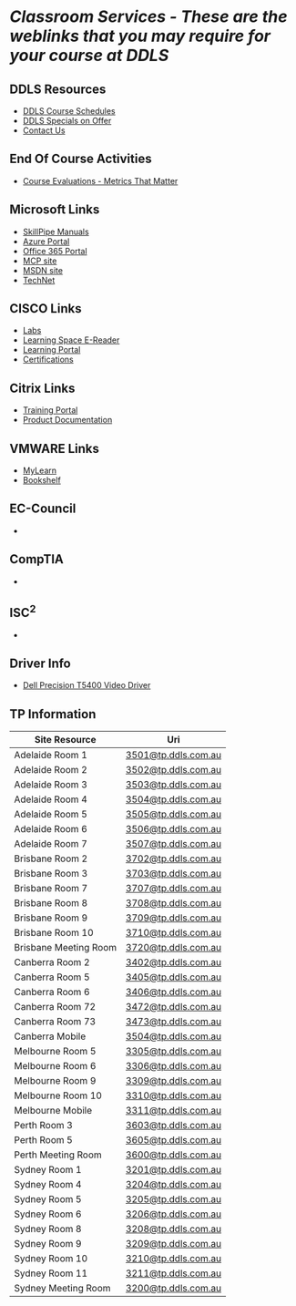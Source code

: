 # ***Classroom Services - These are the weblinks that you may require for your course at DDLS***

## DDLS Resources
- [DDLS Course Schedules](https://www.ddls.com.au/schedules/)
- [DDLS Specials on Offer](https://www.ddls.com.au/offers/)
- [Contact Us](https://www.ddls.com.au/contact-us/) 
## End Of Course Activities
- [Course Evaluations - Metrics That Matter](https://www.metricsthatmatter.com/dim319)
## Microsoft Links
- [SkillPipe Manuals](https://www.skillpipe.com/)
- [Azure Portal](https://portal.azure.com/)
- [Office 365 Portal](https://portal.office.com/)
- [MCP site](https://mcp.microsoft.com/)
- [MSDN site](http://msdn.microsoft.com/)
- [TechNet](http://technet.microsoft.com/)
## CISCO Links
- [Labs](http://ciscolabs.ddls.com.au/)
- [Learning Space E-Reader](https://learningspace.cisco.com/)
- [Learning Portal](https://cll1.cisco.com/users/pblogin)
- [Certifications](http://www.cisco.com/go/certifications)
## Citrix Links
- [Training Portal](https://training.citrix.com)
- [Product Documentation](https://docs.citrix.com)
## VMWARE Links
- [MyLearn](http://mylearn.vmware.com/)
- [Bookshelf](https://online.vitalsource.com/signin)
## EC-Council
- 
## CompTIA
- 
## ISC<sup>2</sup>
- 
## Driver Info
- [Dell Precision T5400 Video Driver](http://download.windowsupdate.com/d/msdownload/update/driver/drvs/2016/03/200014607_69c24b2b1acd811068d57d2630603959cb7b4290.cab)
## TP Information
Site Resource|Uri
---|---
Adelaide Room  1 |3501@tp.ddls.com.au
Adelaide Room  2 |3502@tp.ddls.com.au
Adelaide Room  3|3503@tp.ddls.com.au
Adelaide Room  4|3504@tp.ddls.com.au
Adelaide Room  5|3505@tp.ddls.com.au
Adelaide Room  6|3506@tp.ddls.com.au
Adelaide Room  7|3507@tp.ddls.com.au
Brisbane Room  2|3702@tp.ddls.com.au
Brisbane Room  3|3703@tp.ddls.com.au
Brisbane Room  7|3707@tp.ddls.com.au
Brisbane Room  8|3708@tp.ddls.com.au
Brisbane Room  9|3709@tp.ddls.com.au
Brisbane Room 10|3710@tp.ddls.com.au
Brisbane Meeting Room|3720@tp.ddls.com.au
Canberra Room  2|3402@tp.ddls.com.au
Canberra Room  5|3405@tp.ddls.com.au
Canberra Room  6|3406@tp.ddls.com.au
Canberra Room 72|3472@tp.ddls.com.au
Canberra Room 73|3473@tp.ddls.com.au
Canberra Mobile |3504@tp.ddls.com.au
Melbourne Room  5|3305@tp.ddls.com.au
Melbourne Room  6|3306@tp.ddls.com.au
Melbourne Room  9|3309@tp.ddls.com.au
Melbourne Room 10|3310@tp.ddls.com.au
Melbourne Mobile |3311@tp.ddls.com.au
Perth Room  3|3603@tp.ddls.com.au
Perth Room  5|3605@tp.ddls.com.au
Perth Meeting Room|3600@tp.ddls.com.au
Sydney Room  1|3201@tp.ddls.com.au
Sydney Room  4|3204@tp.ddls.com.au
Sydney Room  5|3205@tp.ddls.com.au
Sydney Room  6|3206@tp.ddls.com.au
Sydney Room  8|3208@tp.ddls.com.au
Sydney Room  9|3209@tp.ddls.com.au
Sydney Room 10|3210@tp.ddls.com.au
Sydney Room 11|3211@tp.ddls.com.au
Sydney Meeting Room|3200@tp.ddls.com.au

